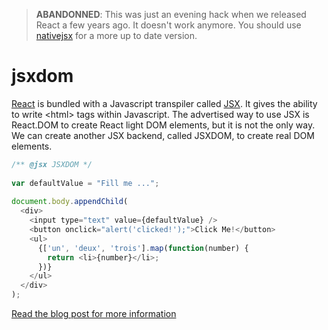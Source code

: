 > **ABANDONNED**: This was just an evening hack when we released React a few years ago. It doesn't work anymore. You should use [nativejsx](https://github.com/treycordova/nativejsx) for a more up to date version.

jsxdom
======

[React](http://facebook.github.io/react/) is bundled with a Javascript transpiler called [JSX](http://facebook.github.io/react/docs/syntax.html). It gives the ability to write &lt;html> tags within Javascript. The advertised way to use JSX is React.DOM to create React light DOM elements, but it is not the only way. We can create another JSX backend, called JSXDOM, to create real DOM elements.


```javascript
/** @jsx JSXDOM */
 
var defaultValue = "Fill me ...";
 
document.body.appendChild(
  <div>
    <input type="text" value={defaultValue} />
    <button onclick="alert('clicked!');">Click Me!</button>
    <ul>
      {['un', 'deux', 'trois'].map(function(number) {
        return <li>{number}</li>;
      })}
    </ul>
  </div>
);
```

[Read the blog post for more information](http://blog.vjeux.com/2013/javascript/jsx-for-the-real-dom.html)
